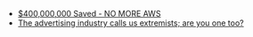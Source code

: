 - [$400,000,000 Saved - NO MORE AWS](https://youtu.be/XAbX62m4fhI)
- [The advertising industry calls us extremists; are you one too?](https://youtu.be/akeRz7ouICQ)
